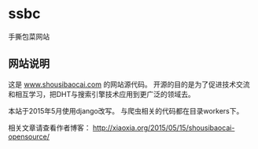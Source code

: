 # ssbc
手撕包菜网站

## 网站说明
这是 www.shousibaocai.com 的网站源代码。
开源的目的是为了促进技术交流和相互学习，把DHT与搜索引擎技术应用到更广泛的领域去。

本站于2015年5月使用django改写。
与爬虫相关的代码都在目录workers下。

相关文章请查看作者博客：
http://xiaoxia.org/2015/05/15/shousibaocai-opensource/
